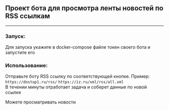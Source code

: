 ## Проект бота для просмотра ленты новостей по RSS ссылкам

---

### Запуск:
Для запуска укажите в docker-compose файле токен своего бота и запустите его

### Использование:
Отправьте боту RSS ссылку по соответствующей кнопке. Пример: `https://dostup1.ru/rss/` `https://iz.ru/xml/rss/all.xml`
<br>
В течении минуты отработает задача и соберет данные по новой ссылке

Можете просматривать новости
